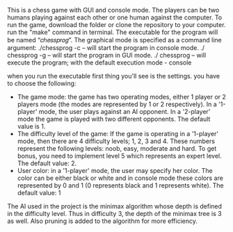 This is a chess game with GUI and console mode. The players can be two humans playing against each other or one human against the computer. To run the game, download the folder or clone the repository to your computer. run the "make" command in terminal. The executable for the program will be named “𝑐ℎ𝑒𝑠𝑠𝑝𝑟𝑜𝑔”. The graphical mode is specified as a command line argument:
./chessprog -c – will start the program in console mode.
./ chessprog -g – will start the program in GUI mode.
./ chessprog – will execute the program; with the default execution mode - console

when you run the executable first thing you'll see is the settings. you have to choose the following:
- The game mode: the game has two operating modes, either 1 player or 2 players mode (the modes are represented by 1 or 2 respectively). In a '1-player' mode, the user plays against an AI opponent. In a '2-player' mode the game is played with two different opponents. The default value is 1.
- The difficulty level of the game: If the game is operating in a '1-player' mode, then there are 4 difficulty levels; 1, 2, 3 and 4. These numbers represent the following levels: noob, easy, moderate and hard. To get bonus, you need to implement level 5 which represents an expert level. The default value: 2.
- User color: in a '1-player' mode, the user may specify her color. The color can be either black or white and in console mode these colors are represented by 0 and 1 (0 represents black and 1 represents white). The default value: 1


The AI used in the project is the minimax algorithm whose depth is defined in the difficulty level. Thus in difficulty 3, the depth of the minimax tree is 3 as well. Also pruning is added to the algorithm for more efficiency.
